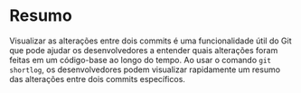 # Resumo

Visualizar as alterações entre dois commits é uma funcionalidade útil do Git que pode ajudar os desenvolvedores a entender quais alterações foram feitas em um código-base ao longo do tempo. Ao usar o comando `git shortlog`, os desenvolvedores podem visualizar rapidamente um resumo das alterações entre dois commits específicos.
